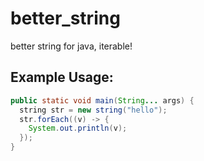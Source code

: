 # better_string
better string for java, iterable!


## Example Usage:

```java
public static void main(String... args) {
  string str = new string("hello");
  str.forEach((v) -> {
    System.out.println(v);
  });
}
```
